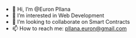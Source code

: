 - 👋 Hi, I’m @Euron Pllana
- 👀 I’m interested in Web Development
- 💞️ I’m looking to collaborate on Smart Contracts
- 📫 How to reach me: pllana.euron@gmail.com
